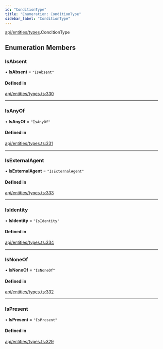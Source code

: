 ```yaml
---
id: "ConditionType"
title: "Enumeration: ConditionType"
sidebar_label: "ConditionType"
---
```


[api/entities/types](../../../../../modules/API/Entities/Types/Types.md).ConditionType

## Enumeration Members

### IsAbsent

• **IsAbsent** = ``"IsAbsent"``

#### Defined in

[api/entities/types.ts:330](https://github.com/PolymeshAssociation/polymesh-sdk/blob/995f17653/src/api/entities/types.ts#L330)

___

### IsAnyOf

• **IsAnyOf** = ``"IsAnyOf"``

#### Defined in

[api/entities/types.ts:331](https://github.com/PolymeshAssociation/polymesh-sdk/blob/995f17653/src/api/entities/types.ts#L331)

___

### IsExternalAgent

• **IsExternalAgent** = ``"IsExternalAgent"``

#### Defined in

[api/entities/types.ts:333](https://github.com/PolymeshAssociation/polymesh-sdk/blob/995f17653/src/api/entities/types.ts#L333)

___

### IsIdentity

• **IsIdentity** = ``"IsIdentity"``

#### Defined in

[api/entities/types.ts:334](https://github.com/PolymeshAssociation/polymesh-sdk/blob/995f17653/src/api/entities/types.ts#L334)

___

### IsNoneOf

• **IsNoneOf** = ``"IsNoneOf"``

#### Defined in

[api/entities/types.ts:332](https://github.com/PolymeshAssociation/polymesh-sdk/blob/995f17653/src/api/entities/types.ts#L332)

___

### IsPresent

• **IsPresent** = ``"IsPresent"``

#### Defined in

[api/entities/types.ts:329](https://github.com/PolymeshAssociation/polymesh-sdk/blob/995f17653/src/api/entities/types.ts#L329)
